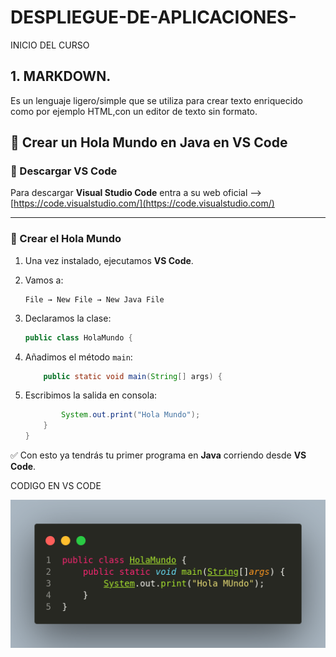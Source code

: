 # DESPLIEGUE-DE-APLICACIONES-
INICIO DEL CURSO

## 1. MARKDOWN.
   
Es un lenguaje ligero/simple que se utiliza para crear texto enriquecido como por ejemplo HTML,con un editor de texto sin formato.


## 🚀 Crear un Hola Mundo en Java en VS Code

### 🔽 Descargar VS Code

Para descargar **Visual Studio Code** entra a su web oficial --> [https://code.visualstudio.com/](https://code.visualstudio.com/)

---

### 📝 Crear el Hola Mundo

1. Una vez instalado, ejecutamos **VS Code**.
2. Vamos a:

   ```
   File → New File → New Java File
   ```
3. Declaramos la clase:

   ```java
   public class HolaMundo {
   ```
4. Añadimos el método `main`:

   ```java
       public static void main(String[] args) {
   ```
5. Escribimos la salida en consola:

   ```java
           System.out.print("Hola Mundo");
       }
   }
   ```

✅ Con esto ya tendrás tu primer programa en **Java** corriendo desde **VS Code**.



  CODIGO EN VS CODE
  
  ![Texto alternativo](imagen/vscode.png)

  
